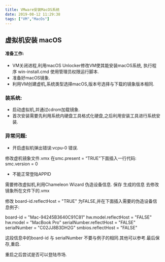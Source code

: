 ```yaml
---
title: VMware安装MacOS系统
date: 2019-08-12 11:29:38
tags: ["VM","MacOs"]
---
```


## 虚拟机安装 macOS
#### 准备工作:
* VM关闭进程,利用macOS Unlocker修改VM使其能安装macOS系统, 执行程序 win-install.cmd 使用管理员权限运行脚本.
* 准备好macOS镜象.
* 利用VM创建虚机,系统类型选择macOS,版本号选择与下载的镜象版本相同.

### 装系统:
* 启动虚拟机,并通过cdrom加载镜象.
* 首次安装需要先利用系统内硬盘工具格式化硬盘,之后利用安装工具进行系统安装.


### 异常问题:
* 开启虚拟机弹出错误:vcpu-0 错误.

修改虚机镜象文件.vmx   在smc.present = “TRUE”下面插入一行代码:    smc.version = 0

* 不能正常登陆APPID

需要修改虚拟机,利用Chameleon Wizard 伪造设备信息. 保存 生成的信息 去修改镜象所在文件下的.vmx  

修改 board-id.reflectHost = "TRUE" 为FALSE,并在下面插入需要的伪造设备信息例子:

board-id = "Mac-94245B3640C91C81"
hw.model.reflectHost = "FALSE"
hw.model = "MacBook Pro"
serialNumber.reflectHost = "FALSE"
serialNumber = "C02JJ8B3DH2G"
smbios.reflectHost = "FALSE"

这段信息中的board-id 与  serialNumber 不要与例子的相同.其他可以参考.最后保存,重启.

重启之后尝试是否可以登陆市场.

